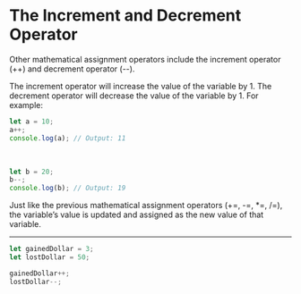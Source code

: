 # The Increment and Decrement Operator
Other mathematical assignment operators include the increment operator (++) and decrement operator (--).

The increment operator will increase the value of the variable by 1. The decrement operator will decrease the value of the variable by 1. 
For example:

```js
let a = 10;
a++;
console.log(a); // Output: 11
```
<br>

```js
let b = 20;
b--;
console.log(b); // Output: 19
```
Just like the previous mathematical assignment operators (+=, -=, *=, /=), the variable’s value is updated and assigned as the new value of that variable.

***
```js
let gainedDollar = 3;
let lostDollar = 50;

gainedDollar++;
lostDollar--;
```